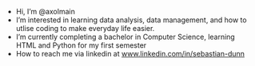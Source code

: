 -  Hi, I’m @axolmain
-  I’m interested in learning data analysis, data management, and how to utlise coding to make everyday life easier.
-  I’m currently completing a bachelor in Computer Science, learning HTML and Python for my first semester
-  How to reach me via linkedin at www.linkedin.com/in/sebastian-dunn

